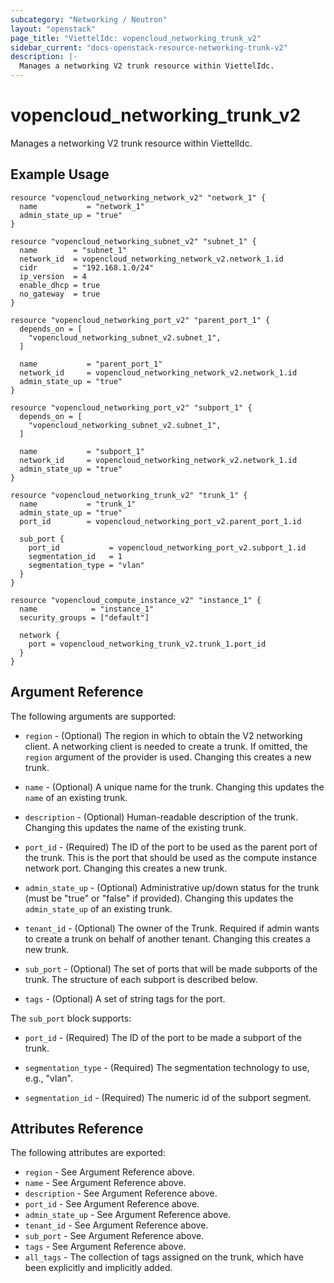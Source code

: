```yaml
---
subcategory: "Networking / Neutron"
layout: "openstack"
page_title: "ViettelIdc: vopencloud_networking_trunk_v2"
sidebar_current: "docs-openstack-resource-networking-trunk-v2"
description: |-
  Manages a networking V2 trunk resource within ViettelIdc.
---
```


# vopencloud\_networking\_trunk\_v2

Manages a networking V2 trunk resource within ViettelIdc.

## Example Usage

```hcl
resource "vopencloud_networking_network_v2" "network_1" {
  name           = "network_1"
  admin_state_up = "true"
}

resource "vopencloud_networking_subnet_v2" "subnet_1" {
  name        = "subnet_1"
  network_id  = vopencloud_networking_network_v2.network_1.id
  cidr        = "192.168.1.0/24"
  ip_version  = 4
  enable_dhcp = true
  no_gateway  = true
}

resource "vopencloud_networking_port_v2" "parent_port_1" {
  depends_on = [
    "vopencloud_networking_subnet_v2.subnet_1",
  ]

  name           = "parent_port_1"
  network_id     = vopencloud_networking_network_v2.network_1.id
  admin_state_up = "true"
}

resource "vopencloud_networking_port_v2" "subport_1" {
  depends_on = [
    "vopencloud_networking_subnet_v2.subnet_1",
  ]

  name           = "subport_1"
  network_id     = vopencloud_networking_network_v2.network_1.id
  admin_state_up = "true"
}

resource "vopencloud_networking_trunk_v2" "trunk_1" {
  name           = "trunk_1"
  admin_state_up = "true"
  port_id        = vopencloud_networking_port_v2.parent_port_1.id

  sub_port {
    port_id           = vopencloud_networking_port_v2.subport_1.id
    segmentation_id   = 1
    segmentation_type = "vlan"
  }
}

resource "vopencloud_compute_instance_v2" "instance_1" {
  name            = "instance_1"
  security_groups = ["default"]

  network {
    port = vopencloud_networking_trunk_v2.trunk_1.port_id
  }
}
```

## Argument Reference

The following arguments are supported:

* `region` - (Optional) The region in which to obtain the V2 networking client.
    A networking client is needed to create a trunk. If omitted, the
    `region` argument of the provider is used. Changing this creates a new
    trunk.

* `name` - (Optional) A unique name for the trunk. Changing this
    updates the `name` of an existing trunk.

* `description` - (Optional) Human-readable description of the trunk. Changing this
    updates the name of the existing trunk.

* `port_id` - (Required) The ID of the port to be used as the parent port of the
    trunk. This is the port that should be used as the compute instance network
    port. Changing this creates a new trunk.

* `admin_state_up` - (Optional) Administrative up/down status for the trunk
    (must be "true" or "false" if provided). Changing this updates the
    `admin_state_up` of an existing trunk.

* `tenant_id` - (Optional) The owner of the Trunk. Required if admin wants
    to create a trunk on behalf of another tenant. Changing this creates a new trunk.

* `sub_port` - (Optional) The set of ports that will be made subports of the trunk.
    The structure of each subport is described below.

* `tags` - (Optional) A set of string tags for the port.

The `sub_port` block supports:

* `port_id` - (Required) The ID of the port to be made a subport of the trunk.

* `segmentation_type` - (Required) The segmentation technology to use, e.g., "vlan".

* `segmentation_id` - (Required) The numeric id of the subport segment.

## Attributes Reference

The following attributes are exported:

* `region` - See Argument Reference above.
* `name` - See Argument Reference above.
* `description` - See Argument Reference above.
* `port_id` - See Argument Reference above.
* `admin_state_up` - See Argument Reference above.
* `tenant_id` - See Argument Reference above.
* `sub_port` - See Argument Reference above.
* `tags` - See Argument Reference above.
* `all_tags` - The collection of tags assigned on the trunk, which have been
  explicitly and implicitly added.
